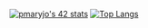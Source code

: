 
[![pmaryjo's 42 stats](https://badge42.vercel.app/api/v2/cl1p91hhn008509mt5uog6w9n/stats?cursusId=21&coalitionId=89)](https://github.com/JaeSeoKim/badge42)
[![Top Langs](https://github-readme-stats.vercel.app/api/top-langs/?username=mavmi&langs_count=8)](https://github.com/anuraghazra/github-readme-stats)
